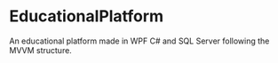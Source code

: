 # EducationalPlatform
An educational platform made in WPF C# and SQL Server following the MVVM structure.

